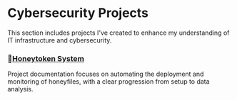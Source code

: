 # Cybersecurity Projects

This section includes projects I've created to enhance my understanding of IT infrastructure and cybersecurity.     



### 📂[Honeytoken System](./honeytoken-system/README.md)      

Project documentation focuses on automating the deployment and monitoring of honeyfiles, with a clear progression from setup to data analysis.     
